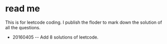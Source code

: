 # read me
This is for leetcode coding. I publish the floder to mark down the solution of all the questions. 

- 20160405 -- Add 8 solutions of leetcode.